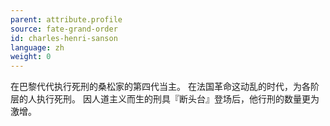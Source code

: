 ```yaml
---
parent: attribute.profile
source: fate-grand-order
id: charles-henri-sanson
language: zh
weight: 0
---
```


在巴黎代代执行死刑的桑松家的第四代当主。
在法国革命这动乱的时代，为各阶层的人执行死刑。
因人道主义而生的刑具『断头台』登场后，他行刑的数量更为激增。
